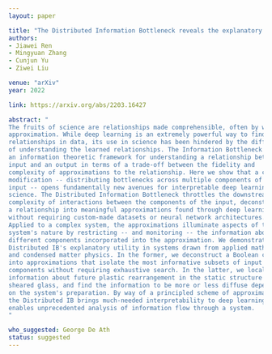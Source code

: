 ```yaml
---
layout: paper

title: "The Distributed Information Bottleneck reveals the explanatory structure of complex systems"
authors:
- Jiawei Ren
- Mingyuan Zhang
- Cunjun Yu
- Ziwei Liu

venue: "arXiv"
year: 2022

link: https://arxiv.org/abs/2203.16427

abstract: "
The fruits of science are relationships made comprehensible, often by way of
approximation. While deep learning is an extremely powerful way to find
relationships in data, its use in science has been hindered by the difficulty
of understanding the learned relationships. The Information Bottleneck (IB) is
an information theoretic framework for understanding a relationship between an
input and an output in terms of a trade-off between the fidelity and
complexity of approximations to the relationship. Here we show that a crucial
modification -- distributing bottlenecks across multiple components of the
input -- opens fundamentally new avenues for interpretable deep learning in
science. The Distributed Information Bottleneck throttles the downstream
complexity of interactions between the components of the input, deconstructing
a relationship into meaningful approximations found through deep learning
without requiring custom-made datasets or neural network architectures.
Applied to a complex system, the approximations illuminate aspects of the
system's nature by restricting -- and monitoring -- the information about
different components incorporated into the approximation. We demonstrate the
Distributed IB's explanatory utility in systems drawn from applied mathematics
and condensed matter physics. In the former, we deconstruct a Boolean circuit
into approximations that isolate the most informative subsets of input
components without requiring exhaustive search. In the latter, we localize
information about future plastic rearrangement in the static structure of a
sheared glass, and find the information to be more or less diffuse depending
on the system's preparation. By way of a principled scheme of approximations,
the Distributed IB brings much-needed interpretability to deep learning and
enables unprecedented analysis of information flow through a system.
"

who_suggested: George De Ath
status: suggested
---
```

